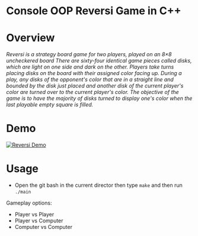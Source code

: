 # Console OOP Reversi Game in C++

# Overview
*Reversi is a strategy board game for two players, played on an 8×8 uncheckered board
There are sixty-four identical game pieces called disks, which are light on one side and dark on the other. Players take turns placing disks on the board with their assigned color facing up. During a play, any disks of the opponent's color that are in a straight line and bounded by the disk just placed and another disk of the current player's color are turned over to the current player's color. The objective of the game is to have the majority of disks turned to display one's color when the last playable empty square is filled.*


# Demo

[![Reversi Demo](https://upload.wikimedia.org/wikipedia/commons/2/20/Othello-Standard-Board.jpg)](https://youtu.be/39gKaKOrezs)



# Usage 
- Open the git bash in the current director then type `make` and then run `./main`

Gameplay options:
- Player vs Player
- Player vs Computer 
- Computer vs Computer








